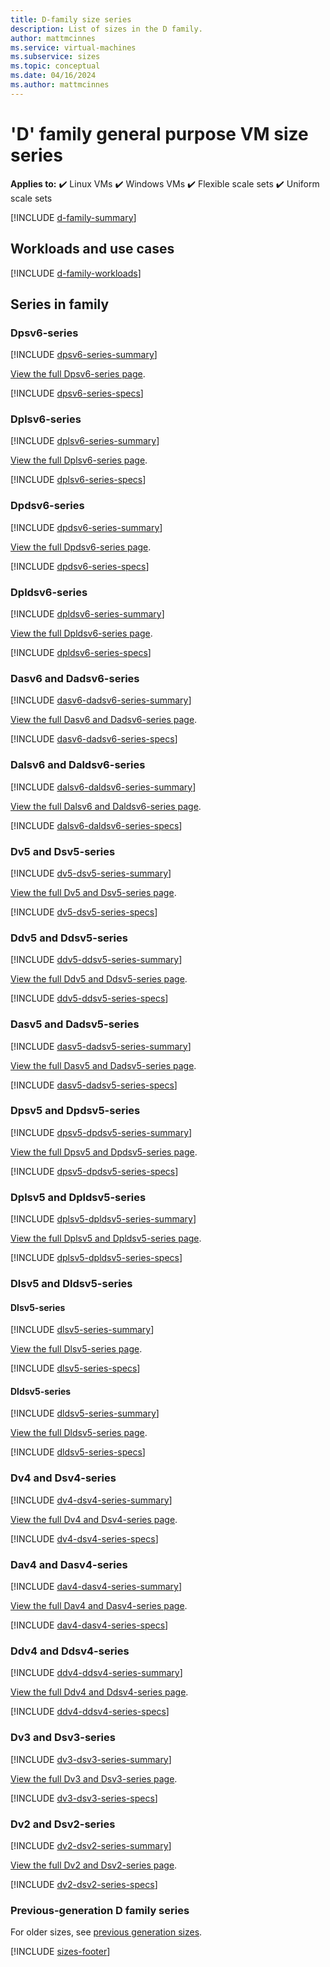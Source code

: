 ```yaml
---
title: D-family size series
description: List of sizes in the D family.
author: mattmcinnes
ms.service: virtual-machines
ms.subservice: sizes
ms.topic: conceptual
ms.date: 04/16/2024
ms.author: mattmcinnes
---
```


# 'D' family general purpose VM size series

**Applies to:** :heavy_check_mark: Linux VMs :heavy_check_mark: Windows VMs :heavy_check_mark: Flexible scale sets :heavy_check_mark: Uniform scale sets

[!INCLUDE [d-family-summary](./includes/d-family-summary.md)]

## Workloads and use cases

[!INCLUDE [d-family-workloads](./includes/d-family-workloads.md)]

## Series in family

### Dpsv6-series
[!INCLUDE [dpsv6-series-summary](./includes/dpsv6-series-summary.md)]

[View the full Dpsv6-series page](./dpsv6-series.md).

[!INCLUDE [dpsv6-series-specs](./includes/dpsv6-series-specs.md)]


### Dplsv6-series
[!INCLUDE [dplsv6-series-summary](./includes/dplsv6-series-summary.md)]

[View the full Dplsv6-series page](./dplsv6-series.md).

[!INCLUDE [dplsv6-series-specs](./includes/dplsv6-series-specs.md)]


### Dpdsv6-series
[!INCLUDE [dpdsv6-series-summary](./includes/dpdsv6-series-summary.md)]

[View the full Dpdsv6-series page](./dpdsv6-series.md).

[!INCLUDE [dpdsv6-series-specs](./includes/dpdsv6-series-specs.md)]


### Dpldsv6-series
[!INCLUDE [dpldsv6-series-summary](./includes/dpldsv6-series-summary.md)]

[View the full Dpldsv6-series page](./dpldsv6-series.md).

[!INCLUDE [dpldsv6-series-specs](./includes/dpldsv6-series-specs.md)]


### Dasv6 and Dadsv6-series
[!INCLUDE [dasv6-dadsv6-series-summary](./includes/dasv6-dadsv6-series-summary.md)]

[View the full Dasv6 and Dadsv6-series page](../../dasv6-dadsv6-series.md).

[!INCLUDE [dasv6-dadsv6-series-specs](./includes/dasv6-dadsv6-series-specs.md)]


### Dalsv6 and Daldsv6-series
[!INCLUDE [dalsv6-daldsv6-series-summary](./includes/dalsv6-daldsv6-series-summary.md)]

[View the full Dalsv6 and Daldsv6-series page](../../dalsv6-daldsv6-series.md).

[!INCLUDE [dalsv6-daldsv6-series-specs](./includes/dalsv6-daldsv6-series-specs.md)]


### Dv5 and Dsv5-series
[!INCLUDE [dv5-dsv5-series-summary](./includes/dv5-dsv5-series-summary.md)]

[View the full Dv5 and Dsv5-series page](../../dv5-dsv5-series.md).

[!INCLUDE [dv5-dsv5-series-specs](./includes/dv5-dsv5-series-specs.md)]


### Ddv5 and Ddsv5-series
[!INCLUDE [ddv5-ddsv5-series-summary](./includes/ddv5-ddsv5-series-summary.md)]

[View the full Ddv5 and Ddsv5-series page](../../ddv5-ddsv5-series.md).

[!INCLUDE [ddv5-ddsv5-series-specs](./includes/ddv5-ddsv5-series-specs.md)]


### Dasv5 and Dadsv5-series
[!INCLUDE [dasv5-dadsv5-series-summary](./includes/dasv5-dadsv5-series-summary.md)]

[View the full Dasv5 and Dadsv5-series page](../../dasv5-dadsv5-series.md).

[!INCLUDE [dasv5-dadsv5-series-specs](./includes/dasv5-dadsv5-series-specs.md)]


### Dpsv5 and Dpdsv5-series
[!INCLUDE [dpsv5-dpdsv5-series-summary](./includes/dpsv5-dpdsv5-series-summary.md)]

[View the full Dpsv5 and Dpdsv5-series page](../../dpsv5-dpdsv5-series.md).

[!INCLUDE [dpsv5-dpdsv5-series-specs](./includes/dpsv5-dpdsv5-series-specs.md)]


### Dplsv5 and Dpldsv5-series
[!INCLUDE [dplsv5-dpldsv5-series-summary](./includes/dplsv5-dpldsv5-series-summary.md)]

[View the full Dplsv5 and Dpldsv5-series page](../../dplsv5-dpldsv5-series.md).

[!INCLUDE [dplsv5-dpldsv5-series-specs](./includes/dplsv5-dpldsv5-series-specs.md)]


### Dlsv5 and Dldsv5-series
#### Dlsv5-series
[!INCLUDE [dlsv5-series-summary](./includes/dlsv5-series-summary.md)]

[View the full Dlsv5-series page](../../dlsv5-dldsv5-series.md).

[!INCLUDE [dlsv5-series-specs](./includes/dlsv5-series-specs.md)]

#### Dldsv5-series
[!INCLUDE [dldsv5-series-summary](./includes/dldsv5-series-summary.md)]

[View the full Dldsv5-series page](../../dldsv5-dldsv5-series.md).

[!INCLUDE [dldsv5-series-specs](./includes/dldsv5-series-specs.md)]

### Dv4 and Dsv4-series
[!INCLUDE [dv4-dsv4-series-summary](./includes/dv4-dsv4-series-summary.md)]

[View the full Dv4 and Dsv4-series page](../../dv4-dsv4-series.md).

[!INCLUDE [dv4-dsv4-series-specs](./includes/dv4-dsv4-series-specs.md)]


### Dav4 and Dasv4-series
[!INCLUDE [dav4-dasv4-series-summary](./includes/dav4-dasv4-series-summary.md)]

[View the full Dav4 and Dasv4-series page](../../dav4-dasv4-series.md).

[!INCLUDE [dav4-dasv4-series-specs](./includes/dav4-dasv4-series-specs.md)]


### Ddv4 and Ddsv4-series
[!INCLUDE [ddv4-ddsv4-series-summary](./includes/ddv4-ddsv4-series-summary.md)]

[View the full Ddv4 and Ddsv4-series page](../../ddv4-ddsv4-series.md).

[!INCLUDE [ddv4-ddsv4-series-specs](./includes/ddv4-ddsv4-series-specs.md)]


### Dv3 and Dsv3-series
[!INCLUDE [dv3-dsv3-series-summary](./includes/dv3-dsv3-series-summary.md)]

[View the full Dv3 and Dsv3-series page](../../dv3-dsv3-series.md).

[!INCLUDE [dv3-dsv3-series-specs](./includes/dv3-dsv3-series-specs.md)]


### Dv2 and Dsv2-series
[!INCLUDE [dv2-dsv2-series-summary](./includes/dv2-dsv2-series-summary.md)]

[View the full Dv2 and Dsv2-series page](../../dv2-dsv2-series.md).

[!INCLUDE [dv2-dsv2-series-specs](./includes/dv2-dsv2-series-specs.md)]


### Previous-generation D family series
For older sizes, see [previous generation sizes](../previous-gen-sizes-list.md#general-purpose-previous-gen-sizes).

[!INCLUDE [sizes-footer](../includes/sizes-footer.md)]